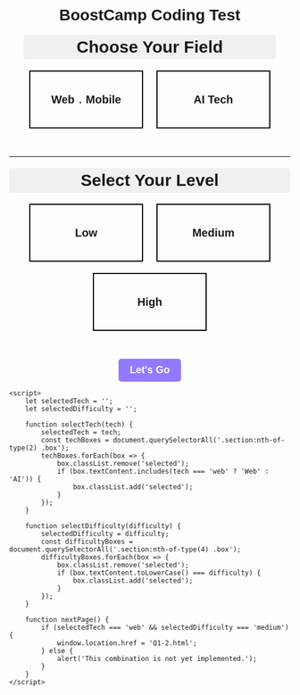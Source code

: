 
<html lang="en">
<head>
    <meta charset="UTF-8">
    <meta name="viewport" content="width=device-width, initial-scale=1.0">
    <title>BoostCamp Coding Test - Tech Selection</title>
    <link href="https://cdn.jsdelivr.net/gh/projectnoonnu/noonfonts_2107@1.0/NaNumSquareNeo.css" rel="stylesheet">
    <style>
        body {
            font-family: 'NanumSquareNeo', sans-serif;
            display: flex;
            flex-direction: column;
            align-items: center;
            justify-content: flex-start; /* 맨 위에서 시작하도록 */
            height: 100vh;
            margin: 0;
        }
        .section {
            margin-bottom: 20px;
            text-align: center;
        }
        .box {
            display: inline-block;
            width: 200px;
            height: 100px;
            border: 2px solid #000;
            text-align: center;
            line-height: 100px;
            margin: 10px;
            cursor: pointer;
            transition: background-color 0.3s;
            font-size: 20px; /* 글자 크기 키움 */
            font-weight: 700;
        }
        .box:hover {
            background-color: #C0F54E;
        }
        .button {
            padding: 10px 20px;
            font-size: 18px;
            font-weight: 700;
            cursor: pointer;
            margin-top: 20px;
            background-color: #9379FF;
            color: #FFF;
            border: none;
            border-radius: 5px;
            transition: background-color 0.3s;
        }
        .button:hover {
            background-color: #B88BFF;
        }
        .button-container { /* 버튼을 가운데 정렬하기 위한 컨테이너 */
            display: flex;
            justify-content: center;
            width: 100%;
        }
        .selected {
            background-color: #45E99A;
        }
        .subtitle {
            font-size: 30px;
            font-weight: 700;
            margin-bottom: 10px;
            background-color: #f0f0f0;
            padding: 5px 10px;
            border-radius: 5px;
        }
        .divider {
            width: 100%;
            height: 1px;
            background-color: #000;
            margin: 20px 0;
        }
    </style>
</head>
<body>
    <div class="section">
    </div>
    <h1>BoostCamp Coding Test</h1>
    <div class="section">
        <div class="subtitle">Choose Your Field</div>
        <div class="box" onclick="selectTech('web')">Web﹒Mobile</div>
        <div class="box" onclick="selectTech('ai')">AI Tech</div>
    </div>
    <div class="divider"></div> <!-- 구분선 추가 -->
    <div class="section">
        <div class="subtitle">Select Your Level</div>
        <div class="box" onclick="selectDifficulty('low')">Low</div>
        <div class="box" onclick="selectDifficulty('medium')">Medium</div>
        <div class="box" onclick="selectDifficulty('high')">High</div>
    </div>
    <div class="button-container">
        <button class="button" onclick="nextPage()">Let's Go</button>
    </div>

    <script>
        let selectedTech = '';
        let selectedDifficulty = '';

        function selectTech(tech) {
            selectedTech = tech;
            const techBoxes = document.querySelectorAll('.section:nth-of-type(2) .box');
            techBoxes.forEach(box => {
                box.classList.remove('selected');
                if (box.textContent.includes(tech === 'web' ? 'Web' : 'AI')) {
                    box.classList.add('selected');
                }
            });
        }

        function selectDifficulty(difficulty) {
            selectedDifficulty = difficulty;
            const difficultyBoxes = document.querySelectorAll('.section:nth-of-type(4) .box');
            difficultyBoxes.forEach(box => {
                box.classList.remove('selected');
                if (box.textContent.toLowerCase() === difficulty) {
                    box.classList.add('selected');
                }
            });
        }

        function nextPage() {
            if (selectedTech === 'web' && selectedDifficulty === 'medium') {
                window.location.href = 'Q1-2.html';
            } else {
                alert('This combination is not yet implemented.');
            }
        }
    </script>
</body>
</html>

